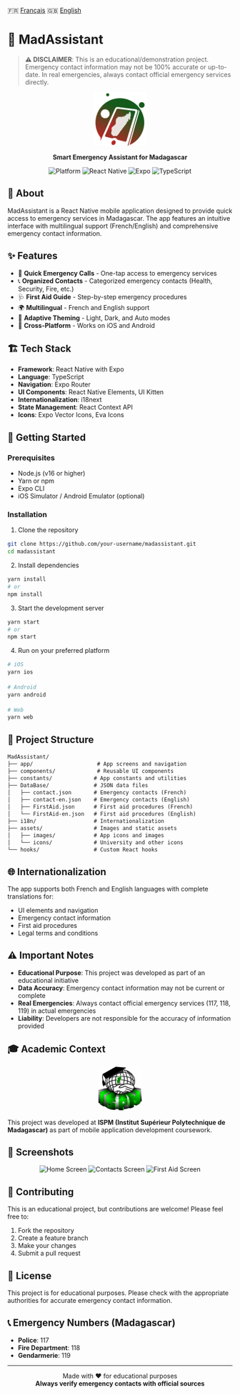 🇫🇷 [Français](./Readme-fr.md)
🇬🇧 [English](./README.md)

# 🚨 MadAssistant

> **⚠️ DISCLAIMER**: This is an educational/demonstration project. Emergency contact information may not be 100% accurate or up-to-date. In real emergencies, always contact official emergency services directly.

<p align="center">
  <img src="./assets/images/3.png" alt="MadAssistant Logo" width="120" height="120">
</p>

<p align="center">
  <strong>Smart Emergency Assistant for Madagascar</strong>
</p>

<p align="center">
  <img src="https://img.shields.io/badge/Platform-iOS%20%7C%20Android-blue?style=flat-square" alt="Platform">
  <img src="https://img.shields.io/badge/React%20Native-0.79.2-61DAFB?style=flat-square&logo=react" alt="React Native">
  <img src="https://img.shields.io/badge/Expo-~53.0.9-000020?style=flat-square&logo=expo" alt="Expo">
  <img src="https://img.shields.io/badge/TypeScript-~5.8.3-3178C6?style=flat-square&logo=typescript" alt="TypeScript">
</p>

## 📱 About

MadAssistant is a React Native mobile application designed to provide quick access to emergency services in Madagascar. The app features an intuitive interface with multilingual support (French/English) and comprehensive emergency contact information.

## ✨ Features

- 🚨 **Quick Emergency Calls** - One-tap access to emergency services
- 📞 **Organized Contacts** - Categorized emergency contacts (Health, Security, Fire, etc.)
- 🩺 **First Aid Guide** - Step-by-step emergency procedures
- 🌍 **Multilingual** - French and English support
- 🎨 **Adaptive Theming** - Light, Dark, and Auto modes
- 📱 **Cross-Platform** - Works on iOS and Android

## 🏗️ Tech Stack

- **Framework**: React Native with Expo
- **Language**: TypeScript
- **Navigation**: Expo Router
- **UI Components**: React Native Elements, UI Kitten
- **Internationalization**: i18next
- **State Management**: React Context API
- **Icons**: Expo Vector Icons, Eva Icons

## 🚀 Getting Started

### Prerequisites

- Node.js (v16 or higher)
- Yarn or npm
- Expo CLI
- iOS Simulator / Android Emulator (optional)

### Installation

1. Clone the repository
```bash
git clone https://github.com/your-username/madassistant.git
cd madassistant
```

2. Install dependencies
```bash
yarn install
# or
npm install
```

3. Start the development server
```bash
yarn start
# or
npm start
```

4. Run on your preferred platform
```bash
# iOS
yarn ios

# Android
yarn android

# Web
yarn web
```

## 📁 Project Structure

```
MadAssistant/
├── app/                    # App screens and navigation
├── components/             # Reusable UI components
├── constants/             # App constants and utilities
├── DataBase/              # JSON data files
│   ├── contact.json       # Emergency contacts (French)
│   ├── contact-en.json    # Emergency contacts (English)
│   ├── FirstAid.json      # First aid procedures (French)
│   └── FirstAid-en.json   # First aid procedures (English)
├── i18n/                  # Internationalization
├── assets/                # Images and static assets
│   ├── images/            # App icons and images
│   └── icons/             # University and other icons
└── hooks/                 # Custom React hooks
```

## 🌐 Internationalization

The app supports both French and English languages with complete translations for:
- UI elements and navigation
- Emergency contact information
- First aid procedures
- Legal terms and conditions

## ⚠️ Important Notes

- **Educational Purpose**: This project was developed as part of an educational initiative
- **Data Accuracy**: Emergency contact information may not be current or complete
- **Real Emergencies**: Always contact official emergency services (117, 118, 119) in actual emergencies
- **Liability**: Developers are not responsible for the accuracy of information provided

## 🎓 Academic Context

<p align="center">
  <img src="./assets/icons/ISPM.jpg" alt="ISPM Logo" width="100" height="100">
</p>

This project was developed at **ISPM (Institut Supérieur Polytechnique de Madagascar)** as part of mobile application development coursework.

## 📱 Screenshots

<p align="center">
  <img src="./docs/screenshots/home.png" alt="Home Screen" width="250">
  <img src="./docs/screenshots/contacts.png" alt="Contacts Screen" width="250">
  <img src="./docs/screenshots/firstaid.png" alt="First Aid Screen" width="250">
</p>

## 🤝 Contributing

This is an educational project, but contributions are welcome! Please feel free to:

1. Fork the repository
2. Create a feature branch
3. Make your changes
4. Submit a pull request

## 📄 License

This project is for educational purposes. Please check with the appropriate authorities for accurate emergency contact information.

## 📞 Emergency Numbers (Madagascar)

- **Police**: 117
- **Fire Department**: 118
- **Gendarmerie**: 119

---

<p align="center">
  Made with ❤️ for educational purposes<br>
  <strong>Always verify emergency contacts with official sources</strong>
</p>
